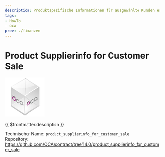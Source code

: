 ```yaml
---
description: Produktspezifische Informationen für ausgewählte Kunden erfassen.
tags:
- HowTo
- OCA
prev: ./finanzen
---
```

# Product Supplierinfo for Customer Sale
![icon_oca_app](assets/icon_oca_app.png)

{{ $frontmatter.description }}

Technischer Name: `product_supplierinfo_for_customer_sale`\
Repository: <https://github.com/OCA/contract/tree/14.0/product_supplierinfo_for_customer_sale>
